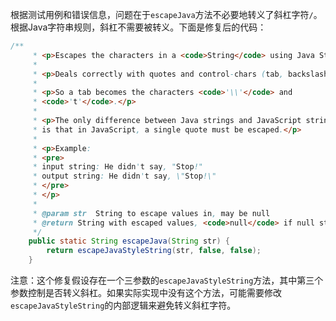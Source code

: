 根据测试用例和错误信息，问题在于`escapeJava`方法不必要地转义了斜杠字符`/`。根据Java字符串规则，斜杠不需要被转义。下面是修复后的代码：

```java
/**
     * <p>Escapes the characters in a <code>String</code> using Java String rules.</p>
     *
     * <p>Deals correctly with quotes and control-chars (tab, backslash, cr, ff, etc.) </p>
     *
     * <p>So a tab becomes the characters <code>'\\'</code> and
     * <code>'t'</code>.</p>
     *
     * <p>The only difference between Java strings and JavaScript strings
     * is that in JavaScript, a single quote must be escaped.</p>
     *
     * <p>Example:
     * <pre>
     * input string: He didn't say, "Stop!"
     * output string: He didn't say, \"Stop!\"
     * </pre>
     * </p>
     *
     * @param str  String to escape values in, may be null
     * @return String with escaped values, <code>null</code> if null string input
     */
    public static String escapeJava(String str) {
        return escapeJavaStyleString(str, false, false);
    }
```

注意：这个修复假设存在一个三参数的`escapeJavaStyleString`方法，其中第三个参数控制是否转义斜杠。如果实际实现中没有这个方法，可能需要修改`escapeJavaStyleString`的内部逻辑来避免转义斜杠字符。